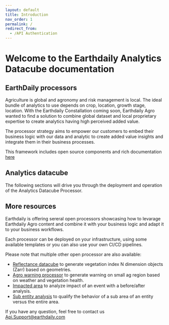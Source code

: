 ```yaml
---
layout: default
title: Introduction
nav_order: 1
permalink: /
redirect_from:
  - /API Authentication
---
```


# Welcome to the Earthdaily Analytics Datacube documentation

## EarthDaily processors
Agriculture is global and agronomy and risk management is local. The ideal bundle of analytics to use depends on crop, location, growth stage, location. With the Earthdaily Constallation coming soon, Earthdaily Agro wanted to find a solution to combine global dataset and local proprietary expertise to create analytics having high perceived added value. 

The processor strategy aims to empower our customers to embed their business logic with our data and analytic to create added value insights and integrate them in their business processes.
 
This framework includes open source components and rich documentation [here](https://github.com/earthdaily)

## Analytics datacube 

The following sections will drive you through the deployment and operation of the Analytics Datacube Processor.

## More resources

Earthdaily is offering sereral open processors showcasing how to levarage Earthdaily Agro content and combine it with your business logic and adapt it to your business workflows.

Each processor can be deployed on your infrastructure, using some available templates  or you can also use your own CI/CD pipelines.

Please note that multiple other open processor are also available:
 - [Reflectance datacube](https://github.com/earthdaily/reflectance-datacube-processor) to generate vegetation index N dimension objects (Zarr) based on geometries.
 - [Agro warning processor](https://github.com/earthdaily/regional-level-alerts-processor) to generate warning on small ag region based on weather and vegetation health.
 - [Impacted area](https://github.com/earthdaily/impacted-areas-identification-processor) to analyze impact of an event with a before/after analysis.
 - [Sub entity analysis](https://github.com/earthdaily/sub-entity-analysis-processor) to qualify the behavior of a sub area of an entity versus the entire area.
    
If you have any question, feel free to contact us Api.Support@earthdaily.com 
